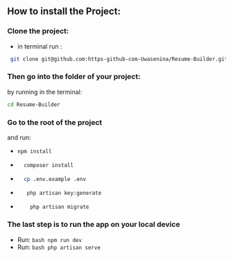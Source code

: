 ## How to install the Project:

### Clone the project:
- in terminal run :
 ```bash
  git clone git@github.com:https-github-com-Uwasenina/Resume-Builder.git
  ```
  ### Then go into the folder of your project:
  by running in the terminal:
  ```bash
  cd Resume-Builder
  ```
### Go to the root of the project
and run: 
- ```bash
  npm install
  
  ```
- ```bash
    composer install
  
    ```
- ```bash
    cp .env.example .env
    ```
 - ```bash
      php artisan key:generate
      ```
- ```bash
      php artisan migrate
  ```

### The last step is to run the app on your local device

 - Run:
       ```bash
         npm run dev
         ```
 - Run:
        ```bash
         php artisan serve
        ```
